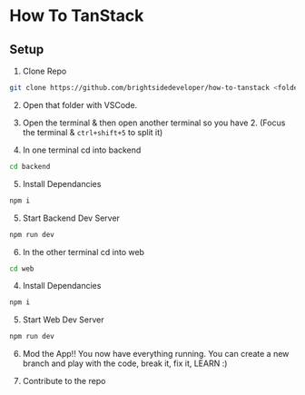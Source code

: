 # How To TanStack

## Setup

1. Clone Repo
```bash
git clone https://github.com/brightsidedeveloper/how-to-tanstack <folder-name>
```

2. Open that folder with VSCode.

2. Open the terminal & then open another terminal so you have 2. (Focus the terminal & `ctrl+shift+5` to split it)

3. In one terminal cd into backend
```bash
cd backend
```

5. Install Dependancies
```bash
npm i
```

5. Start Backend Dev Server
```bash
npm run dev
```

6. In the other terminal cd into web
```bash
cd web
```

4. Install Dependancies
```bash
npm i
```

5. Start Web Dev Server
```bash
npm run dev
```

6. Mod the App!! You now have everything running. You can create a new branch and play with the code, break it, fix it, LEARN :)

7. Contribute to the repo
